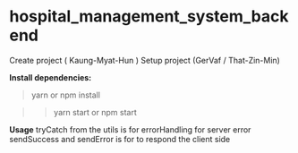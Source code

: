 # hospital_management_system_backend

Create project ( Kaung-Myat-Hun )
Setup project (GerVaf / That-Zin-Min)


**Install dependencies:**

>yarn or npm install

>>yarn start or npm start

**Usage**
tryCatch from the utils is for errorHandling for server error 
sendSuccess and sendError is for to respond the client side 

